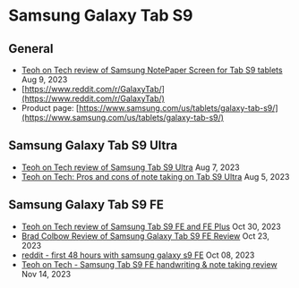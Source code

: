 # Samsung Galaxy Tab S9

## General

* [Teoh on Tech review of Samsung NotePaper Screen for Tab S9 tablets](https://youtu.be/i6A-61GllGY) Aug 9, 2023
* [https://www.reddit.com/r/GalaxyTab/](https://www.reddit.com/r/GalaxyTab/)
* Product page: [https://www.samsung.com/us/tablets/galaxy-tab-s9/](https://www.samsung.com/us/tablets/galaxy-tab-s9/)

## Samsung Galaxy Tab S9 Ultra

* [Teoh on Tech review of Samsung Tab S9 Ultra](https://www.youtube.com/watch?v=pM-skwRH3GE) Aug 7, 2023
* [Teoh on Tech: Pros and cons of note taking on Tab S9 Ultra](https://youtu.be/Rmtk4-ItSC0) Aug 5, 2023

## Samsung Galaxy Tab S9 FE

* [Teoh on Tech review of Samsung Tab S9 FE and FE Plus](https://www.youtube.com/watch?v=lZI9gB3siNs) Oct 30, 2023&#x20;
* [Brad Colbow Review of Samsung Galaxy Tab S9 FE Review](https://www.youtube.com/watch?v=8Pb7OAERdZg) Oct 23, 2023
* [reddit - first 48 hours with samsung galaxy s9 FE](https://www.reddit.com/r/Android/comments/1732g1v/my\_first\_48\_hours\_with\_the\_samsung\_galaxy\_tab\_s9) Oct 08, 2023
* [Teoh on Tech - Samsung Tab S9 FE handwriting & note taking review](https://www.youtube.com/watch?v=11i6ZK8Tpu8) Nov 14, 2023





